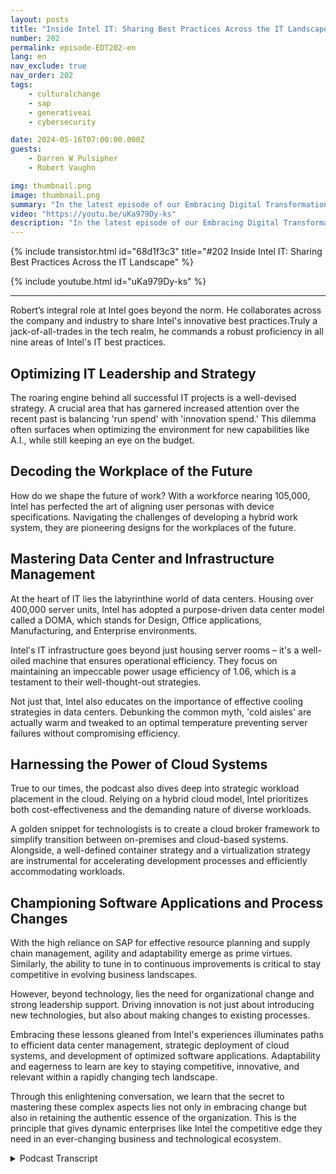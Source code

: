 ```yaml
---
layout: posts
title: "Inside Intel IT: Sharing Best Practices Across the IT Landscape"
number: 202
permalink: episode-EDT202-en
lang: en
nav_exclude: true
nav_order: 202
tags:
    - culturalchange
    - sap
    - generativeai
    - cybersecurity

date: 2024-05-16T07:00:00.000Z
guests:
    - Darren W Pulsipher
    - Robert Vaughn

img: thumbnail.png
image: thumbnail.png
summary: "In the latest episode of our Embracing Digital Transformation podcast, our host Darren Pulsipher delved into the world of data center management, cloud computing, and software application development with Robert Vaughn, an esteemed technology specialist from Intel IT."
video: "https://youtu.be/uKa979Dy-ks"
description: "In the latest episode of our Embracing Digital Transformation podcast, our host Darren Pulsipher delved into the world of data center management, cloud computing, and software application development with Robert Vaughn, an esteemed technology specialist from Intel IT."
---
```


<div>
{% include transistor.html id="68d1f3c3" title="#202 Inside Intel IT: Sharing Best Practices Across the IT Landscape" %}

{% include youtube.html id="uKa979Dy-ks" %}
</div>

---

Robert’s integral role at Intel goes beyond the norm. He collaborates across the company and industry to share Intel's innovative best practices.Truly a jack-of-all-trades in the tech realm, he commands a robust proficiency in all nine areas of Intel's IT best practices.

## Optimizing IT Leadership and Strategy

The roaring engine behind all successful IT projects is a well-devised strategy. A crucial area that has garnered increased attention over the recent past is balancing 'run spend' with 'innovation spend.' This dilemma often surfaces when optimizing the environment for new capabilities like A.I., while still keeping an eye on the budget.

## Decoding the Workplace of the Future

How do we shape the future of work? With a workforce nearing 105,000, Intel has perfected the art of aligning user personas with device specifications. Navigating the challenges of developing a hybrid work system, they are pioneering designs for the workplaces of the future.

## Mastering Data Center and Infrastructure Management

At the heart of IT lies the labyrinthine world of data centers. Housing over 400,000 server units, Intel has adopted a purpose-driven data center model called a DOMA, which stands for Design, Office applications, Manufacturing, and Enterprise environments. 

Intel's IT infrastructure goes beyond just housing server rooms – it's a well-oiled machine that ensures operational efficiency. They focus on maintaining an impeccable power usage efficiency of 1.06, which is a testament to their well-thought-out strategies. 

Not just that, Intel also educates on the importance of effective cooling strategies in data centers. Debunking the common myth, 'cold aisles' are actually warm and tweaked to an optimal temperature preventing server failures without compromising efficiency.

## Harnessing the Power of Cloud Systems

True to our times, the podcast also dives deep into strategic workload placement in the cloud. Relying on a hybrid cloud model, Intel prioritizes both cost-effectiveness and the demanding nature of diverse workloads. 

A golden snippet for technologists is to create a cloud broker framework to simplify transition between on-premises and cloud-based systems. Alongside, a well-defined container strategy and a virtualization strategy are instrumental for accelerating development processes and efficiently accommodating workloads.

## Championing Software Applications and Process Changes

With the high reliance on SAP for effective resource planning and supply chain management, agility and adaptability emerge as prime virtues. Similarly, the ability to tune in to continuous improvements is critical to stay competitive in evolving business landscapes.

However, beyond technology, lies the need for organizational change and strong leadership support. Driving innovation is not just about introducing new technologies, but also about making changes to existing processes. 

Embracing these lessons gleaned from Intel's experiences illuminates paths to efficient data center management, strategic deployment of cloud systems, and development of optimized software applications. Adaptability and eagerness to learn are key to staying competitive, innovative, and relevant within a rapidly changing tech landscape. 

Through this enlightening conversation, we learn that the secret to mastering these complex aspects lies not only in embracing change but also in retaining the authentic essence of the organization. This is the principle that gives dynamic enterprises like Intel the competitive edge they need in an ever-changing business and technological ecosystem.



<details>
<summary> Podcast Transcript </summary>

<p></p>

</details>
